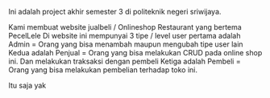 Ini adalah project akhir semester 3 di politeknik negeri sriwijaya.

Kami membuat website jualbeli / Onlineshop Restaurant yang bertema PecelLele
Di website ini mempunyai 3 tipe / level user
pertama adalah Admin = Orang yang bisa menambah maupun mengubah tipe user lain
Kedua adalah Penjual = Orang yang bisa melakukan CRUD pada online shop ini. Dan melakukan traksaksi dengan pembeli
Ketiga adalah Pembeli = Orang yang bisa melakukan pembelian terhadap toko ini.

Itu saja yak

